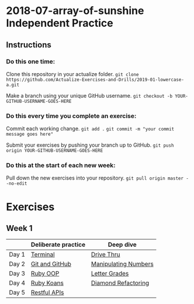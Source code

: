# 2018-07-array-of-sunshine Independent Practice

## Instructions

### Do this one time:

Clone this repository in your actualize folder.
```git clone https://github.com/Actualize-Exercises-and-Drills/2019-01-lowercase-a.git```

Make a branch using your unique GitHub username.
```git checkout -b YOUR-GITHUB-USERNAME-GOES-HERE```


### Do this every time you complete an exercise:

Commit each working change.
```git add .```
```git commit -m "your commit message goes here"```

Submit your exercises by pushing your branch up to GitHub.
```git push origin YOUR-GITHUB-USERNAME-GOES-HERE```


### Do this at the start of each new week:

Pull down the new exercises into your repository.
```git pull origin master --no-edit```


# Exercises


## Week 1


|       | Deliberate practice              | Deep dive                                    |
| ----- | -------------------------------- | -------------------------------------------- |
| Day 1 | [Terminal](w01/terminal)             | [Drive Thru](w01/drive_thru)                     |
| Day 2 | [Git and GitHub](w01/git_and_github) | [Manipulating Numbers](w01/manipulating_numbers) |
| Day 3 | [Ruby OOP](w01/ruby_core)             | [Letter Grades](w01/letter_grade)                |
| Day 4 | [Ruby Koans](w01/ruby_oop)              | [Diamond Refactoring](w01/diamond_refactoring)   |
| Day 5 | [Restful APIs](w01/ruby_methods)          |                        |












